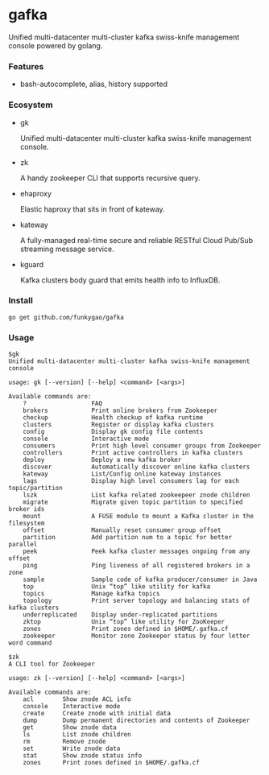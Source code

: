 # gafka 
Unified multi-datacenter multi-cluster kafka swiss-knife management console powered by golang.

### Features

- bash-autocomplete, alias, history supported

### Ecosystem

- gk
 
  Unified multi-datacenter multi-cluster kafka swiss-knife management console.

- zk

  A handy zookeeper CLI that supports recursive query.

- ehaproxy

  Elastic haproxy that sits in front of kateway.

- kateway

  A fully-managed real-time secure and reliable RESTful Cloud Pub/Sub streaming message service.

- kguard

  Kafka clusters body guard that emits health info to InfluxDB.

### Install

    go get github.com/funkygao/gafka

### Usage

    $gk
    Unified multi-datacenter multi-cluster kafka swiss-knife management console
    
    usage: gk [--version] [--help] <command> [<args>]
    
    Available commands are:
        ?                  FAQ
        brokers            Print online brokers from Zookeeper
        checkup            Health checkup of kafka runtime
        clusters           Register or display kafka clusters
        config             Display gk config file contents
        console            Interactive mode
        consumers          Print high level consumer groups from Zookeeper
        controllers        Print active controllers in kafka clusters
        deploy             Deploy a new kafka broker
        discover           Automatically discover online kafka clusters
        kateway            List/Config online kateway instances
        lags               Display high level consumers lag for each topic/partition
        lszk               List kafka related zookeepeer znode children
        migrate            Migrate given topic partition to specified broker ids
        mount              A FUSE module to mount a Kafka cluster in the filesystem
        offset             Manually reset consumer group offset
        partition          Add partition num to a topic for better parallel
        peek               Peek kafka cluster messages ongoing from any offset
        ping               Ping liveness of all registered brokers in a zone
        sample             Sample code of kafka producer/consumer in Java
        top                Unix “top” like utility for kafka
        topics             Manage kafka topics
        topology           Print server topology and balancing stats of kafka clusters
        underreplicated    Display under-replicated partitions
        zktop              Unix “top” like utility for ZooKeeper
        zones              Print zones defined in $HOME/.gafka.cf
        zookeeper          Monitor zone Zookeeper status by four letter word command
    
    $zk
    A CLI tool for Zookeeper
    
    usage: zk [--version] [--help] <command> [<args>]
    
    Available commands are:
        acl        Show znode ACL info
        console    Interactive mode
        create     Create znode with initial data
        dump       Dump permanent directories and contents of Zookeeper
        get        Show znode data
        ls         List znode children
        rm         Remove znode
        set        Write znode data
        stat       Show znode status info
        zones      Print zones defined in $HOME/.gafka.cf
    
